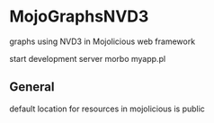 # MojoGraphsNVD3
graphs using NVD3 in Mojolicious web framework

start development server morbo myapp.pl



## General
default location for resources in mojolicious is public
